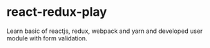 # react-redux-play
Learn basic of reactjs, redux, webpack  and yarn and developed user module with form validation.
